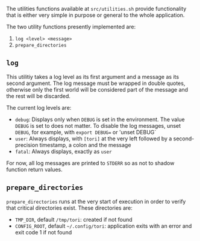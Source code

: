 The utilities functions available at `src/utilities.sh` provide functionality that is either very simple in purpose or general to the whole application.

The two utility functions presently implemented are:

1. `log <level> <message>`
2. `prepare_directories`

## `log`

This utilitiy takes a log level as its first argument and a message as its second argument. The log message must be wrapped in double quotes, otherwise only the first world will be considered part of the message and the rest will be discarded.

The current log levels are:
- `debug`: Displays only when `DEBUG` is set in the environment. The value `DEBUG` is set to does not matter. To disable the log messages, unset `DEBUG`, for example, with `export DEBUG=` or 'unset DEBUG`
- `user`: Always displays, with `[tori]` at the very left followed by a second-precision timestamp, a colon and the message
- `fatal`: Always displays, exactly as `user`

For now, all log messages are printed to `STDERR` so as not to shadow function return values.

## `prepare_directories`

`prepare_directories` runs at the very start of execution in order to verify that critical directories exist. These directories are:

- `TMP_DIR`, default `/tmp/tori`: created if not found
- `CONFIG_ROOT`, default `~/.config/tori`: application exits with an error and exit code 1 if not found

